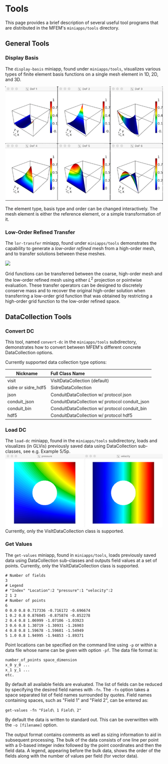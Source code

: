 # Tools

This page provides a brief description of several useful tool programs that are distributed
in the MFEM's `miniapps/tools` directory.

## General Tools

### Display Basis

The `display-basis` miniapp, found under `miniapps/tools`, visualizes various
types of finite element basis functions on a single mesh element in 1D, 2D,
and 3D.

![](img/examples/display-basis.png)

The element type, basis type and order can be changed interactively.  The mesh
element is either the reference element, or a simple transformation of it.

### Low-Order Refined Transfer

The `lor-transfer` miniapp, found under `miniapps/tools` demonstrates the
capability to generate a *low-order refined* mesh from a high-order mesh, and to
transfer solutions between these meshes.

![](img/examples/lor-transfer.png)

Grid functions can be transferred between the coarse, high-order mesh and the
low-order refined mesh using either $L^2$ projection or pointwise evaluation.
These transfer operators can be designed to discretely conserve mass and to
recover the original high-order solution when transferring a low-order grid
function that was obtained by restricting a high-order grid function to the
low-order refined space.

## DataCollection Tools

### Convert DC

This tool, named `convert-dc` in the `miniapps/tools` subdirectory,
demonstrates how to convert between MFEM's different concrete
DataCollection options.

Currently supported data collection type options:

  | Nickname            | Full Class Name                                |
  |---------------------|:-----------------------------------------------|
  | visit               | VisItDataCollection (default)                  |
  | sidre or sidre_hdf5 | SidreDataCollection                            |
  | json                | ConduitDataCollection w/ protocol json         |
  | conduit_json        | ConduitDataCollection w/ protocol conduit_json |
  | conduit_bin         | ConduitDataCollection w/ protocol conduit_bin  |
  | hdf5                | ConduitDataCollection w/ protocol hdf5         |

### Load DC

The `load-dc` miniapp, found in the `miniapps/tools` subdirectory, loads and
visualizes (in GLVis) previously saved data using DataCollection sub-classes,
see e.g. Example 5/5p.
![](img/examples/load-dc.png)
Currently, only the VisItDataCollection class is supported.

### Get Values

The `get-values` miniapp, found in `miniapps/tools`, loads previously saved
data using DataCollection sub-classes and outputs field values at a set of
points. Currently, only the VisItDataCollection class is supported.

```
# Number of fields
3
# Legend
# "Index" "Location":2 "pressure":1 "velocity":2
2 1 2
# Number of points
6
0 0.0 0.8 0.717336 -0.716172 -0.696674
1 0.2 0.8 0.876045 -0.875874 -0.852278
2 0.4 0.8 1.06999 -1.07106 -1.03923
3 0.6 0.8 1.30719 -1.30931 -1.26903
4 0.8 0.8 1.59678 -1.59601 -1.54949
5 1.0 0.8 1.94995 -1.94853 -1.89371
```

Point locations can be specified on the command line using `-p` or within a
data file whose name can be given with option `-pf`.  The data file format is:
```
number_of_points space_dimension
x_0 y_0 ...
x_1 y_1 ...
etc.
```

By default all available fields are evaluated.  The list of fields can be
reduced by specifying the desired field names with `-fn`. The `-fn` option
takes a space separated list of field names surrounded by quotes.  Field
names containing spaces, such as "Field 1" and "Field 2", can be entered as:

```get-values -fn "Field\ 1 Field\ 2"```

By default the data is written to standard out.  This can be overwritten
with the `-o [filename]` option.

The output format contains comments as well as sizing information to aid in
subsequent processing.  The bulk of the data consists of one line per point
with a 0-based integer index followed by the point coordinates and then the
field data.  A legend, appearing before the bulk data, shows the order of
the fields along with the number of values per field (for vector data).

<script type="text/x-mathjax-config">MathJax.Hub.Config({TeX: {equationNumbers: {autoNumber: "all"}}, tex2jax: {inlineMath: [['$','$']]}});</script>
<script type="text/javascript" src="https://cdnjs.cloudflare.com/ajax/libs/mathjax/2.7.2/MathJax.js?config=TeX-AMS_HTML"></script>
